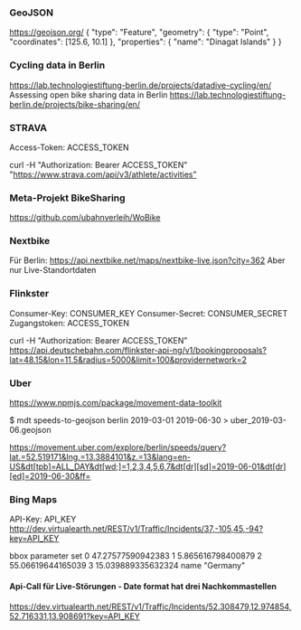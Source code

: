 ### GeoJSON
https://geojson.org/
{
  "type": "Feature",
  "geometry": {
    "type": "Point",
    "coordinates": [125.6, 10.1]
  },
  "properties": {
    "name": "Dinagat Islands"
  }
}

### Cycling data in Berlin
https://lab.technologiestiftung-berlin.de/projects/datadive-cycling/en/
Assessing open bike sharing data in Berlin
https://lab.technologiestiftung-berlin.de/projects/bike-sharing/en/


### STRAVA
Access-Token:
ACCESS_TOKEN

curl -H "Authorization: Bearer ACCESS_TOKEN" "https://www.strava.com/api/v3/athlete/activities” 

### Meta-Projekt BikeSharing
https://github.com/ubahnverleih/WoBike 

### Nextbike
Für Berlin: https://api.nextbike.net/maps/nextbike-live.json?city=362
Aber nur Live-Standortdaten

### Flinkster
Consumer-Key: CONSUMER_KEY
Consumer-Secret: CONSUMER_SECRET
Zugangstoken: ACCESS_TOKEN

curl -H "Authorization: Bearer ACCESS_TOKEN” https://api.deutschebahn.com/flinkster-api-ng/v1/bookingproposals?lat=48.15&lon=11.5&radius=5000&limit=100&providernetwork=2

### Uber
https://www.npmjs.com/package/movement-data-toolkit

$ mdt speeds-to-geojson berlin 2019-03-01 2019-06-30 > uber_2019-03-06.geojson

https://movement.uber.com/explore/berlin/speeds/query?lat.=52.519171&lng.=13.3884101&z.=13&lang=en-US&dt[tpb]=ALL_DAY&dt[wd;]=1,2,3,4,5,6,7&dt[dr][sd]=2019-06-01&dt[dr][ed]=2019-06-30&ff=


### Bing Maps
API-Key: API_KEY
http://dev.virtualearth.net/REST/v1/Traffic/Incidents/37,-105,45,-94?key=API_KEY

bbox parameter set
0    47.27577590942383
1    5.865616798400879
2    55.06619644165039
3    15.039889335632324
name    "Germany"

#### Api-Call für Live-Störungen - Date format hat drei Nachkommastellen
https://dev.virtualearth.net/REST/v1/Traffic/Incidents/52.308479,12.974854,52.716331,13.908691?key=API_KEY

